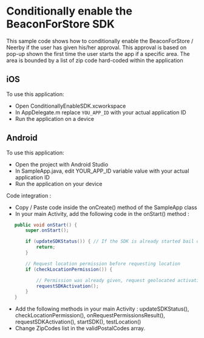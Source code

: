 # Conditionally enable the BeaconForStore SDK

This sample code shows how to conditionally enable the BeaconForStore / Neerby if the user has given his/her approval.
This approval is based on pop-up shown the first time the user starts the app if a specific area. The area is bounded by a list of zip code hard-coded within the application


## iOS

To use this application:
 * Open ConditionallyEnableSDK.xcworkspace
 * In AppDelegate.m replace `YOU_APP_ID` with your actual application ID
 * Run the application on a device 

## Android

To use this application:
 * Open the project with Android Studio
 * In SampleApp.java, edit YOUR_APP_ID variable value with your actual application ID
 * Run the application on your device

Code integration :
 * Copy / Paste code inside the onCreate() method of the SampleApp class
 * In your main Activity, add the following code in the onStart() method :
 ```java
	public void onStart() {
		super.onStart();

		if (updateSDKStatus()) { // If the SDK is already started bail out
			return;
		}

		// Request location permission before requesting location
		if (checkLocationPermission()) {

			// Permission was already given, request geolocated activation
			requestSDKActivation();
		}
	}
```
 * Add the following methods in your main Activity : updateSDKStatus(), checkLocationPermission(), onRequestPermissionsResult(), requestSDKActivation(), startSDK(), testLocation()
 * Change ZipCodes list in the validPostalCodes array.